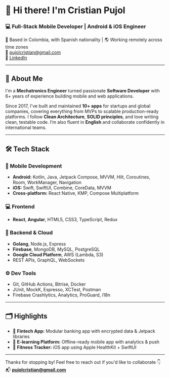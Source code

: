# 👋 Hi there! I'm Cristian Pujol

### 💻 Full-Stack Mobile Developer | Android & iOS Engineer  
📍 Based in Colombia, with Spanish nationality | 🌎 Working remotely across time zones  
📧 pujolcristian@gmail.com  
🔗 [LinkedIn](https://www.linkedin.com/in/cristian-pujol-jimenez-79369017a/)

---

## 🚀 About Me

I'm a **Mechatronics Engineer** turned passionate **Software Developer** with 6+ years of experience building mobile and web applications.

Since 2017, I've built and maintained **10+ apps** for startups and global companies, covering everything from MVPs to scalable production-ready platforms. I follow **Clean Architecture**, **SOLID principles**, and love writing clean, testable code. I’m also fluent in **English** and collaborate confidently in international teams.

---

## 🛠️ Tech Stack

### 📱 Mobile Development
- **Android:** Kotlin, Java, Jetpack Compose, MVVM, Hilt, Coroutines, Room, WorkManager, Navigation
- **iOS:** Swift, SwiftUI, Combine, CoreData, MVVM
- **Cross-platform:** React Native, KMP, Compose Multiplatform

### 💻 Frontend
- **React**, **Angular**, HTML5, CSS3, TypeScript, Redux

### 🧱 Backend & Cloud
- **Golang**, Node.js, Express
- **Firebase**, MongoDB, MySQL, PostgreSQL
- **Google Cloud Platform**, AWS (Lambda, S3)
- REST APIs, GraphQL, WebSockets

### ⚙️ Dev Tools
- Git, GitHub Actions, Bitrise, Docker
- JUnit, MockK, Espresso, XCTest, Postman
- Firebase Crashlytics, Analytics, ProGuard, i18n

---

## 🗂️ Highlights
- 🔐 **Fintech App:** Modular banking app with encrypted data & Jetpack libraries
- 🧠 **E-learning Platform:** Offline-ready mobile app with analytics & push
- 🏃 **Fitness Tracker:** iOS app using Apple HealthKit + SwiftUI

---

Thanks for stopping by! Feel free to reach out if you'd like to collaborate 👇  
📬 **pujolcristian@gmail.com**
